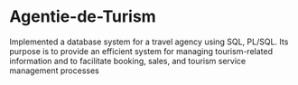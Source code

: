 # Agentie-de-Turism
Implemented a database system for a travel agency using SQL, PL/SQL. Its purpose is to provide an efficient system
for managing tourism-related information and to facilitate booking, sales, and tourism service management
processes
